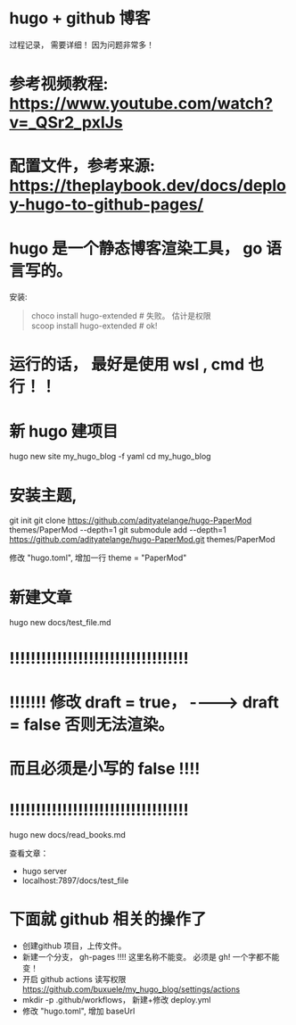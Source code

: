 # hugo + github 博客

过程记录， 需要详细！ 因为问题非常多！


# 参考视频教程:          https://www.youtube.com/watch?v=_QSr2_pxIJs
# 配置文件，参考来源:     https://theplaybook.dev/docs/deploy-hugo-to-github-pages/


# hugo 是一个静态博客渲染工具， go 语言写的。
安装: 
> choco install hugo-extended  # 失败。 估计是权限  
> scoop install hugo-extended  # ok!
# 运行的话， 最好是使用 wsl , cmd 也行！！


# 新 hugo 建项目
hugo new site my_hugo_blog -f yaml
cd my_hugo_blog


# 安装主题, 
git init
git clone https://github.com/adityatelange/hugo-PaperMod themes/PaperMod --depth=1
git submodule add --depth=1 https://github.com/adityatelange/hugo-PaperMod.git themes/PaperMod

修改 "hugo.toml",  增加一行
theme = "PaperMod"


# 新建文章
hugo new docs/test_file.md
# !!!!!!!!!!!!!!!!!!!!!!!!!!!!!!!!!!
# !!!!!!!  修改 draft = true， ----> draft = false 否则无法渲染。
#  而且必须是小写的 false !!!!
# !!!!!!!!!!!!!!!!!!!!!!!!!!!!!!!!!!

hugo new docs/read_books.md

查看文章：    
- hugo server
- localhost:7897/docs/test_file


# 下面就 github 相关的操作了
- 创建github 项目，上传文件。
- 新建一个分支， gh-pages !!!! 这里名称不能变。 必须是 gh! 一个字都不能变！
- 开启 github actions 读写权限 https://github.com/buxuele/my_hugo_blog/settings/actions
- mkdir -p .github/workflows， 新建+修改 deploy.yml
- 修改 "hugo.toml",  增加 baseUrl 
